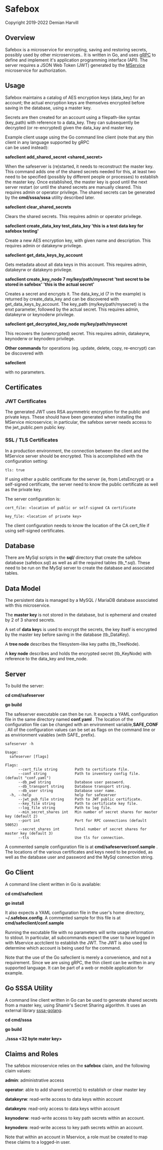 # Safebox

Copyright 2019-2022 Demian Harvill

## Overview

Safebox is a microservice for encrypting, saving and restoring secrets, possibly used by other microservices..
It is written in Go, and uses [gRPC](https://grpc.io) to define and implement it's application programming interface (API).
The server requires a JSON Web Token (JWT) generated by the [MService](https://github.com/gaterace/mservice) microservice
for authorization.

## Usage

Safebox maintains a catalog of AES encryption keys (data_key) for an account; the actual encryption keys are themselves
encrypted before saving in the database, using a master key.

Secrets are then created for an account using a filepath-like syntax (key_path) with reference to a data_key. They can
subsequently be decrypted (or re-encrypted) given the data_kay and master key.

Example client usage using the Go command line client (note that any thin client in any language supported by gRPC                                                                                                                                                             
can be used instead):

**safeclient add_shared_secret <shared_secret>**

When the safeserver is (re)started, it needs to reconstruct the master key. This command adds one of the shared  secrets
needed for this, at least two need to be specified (possibly by different people or processes) to establish
the master key. Once established, the master key is good until the next server restart (or until the shared secrets are
manually cleared. This requires admin or operator privilege.
The shared secrets can be generated by the **cmd/sssa/sssa** utility described later.

**safeclient clear_shared_secrets**

Clears the shared secrets. This requires admin or operator privilege.

**safeclient create_data_key test_data_key 'this is a test data key for safebox testing'**

Create a new AES encryption key, with given name and description. This requires admin or
datakeyrw privilege.

**safeclient get_data_keys_by_account**

Gets metadata about all data keys in this account. This requires admin, datakeyrw or datakeyro privilege.

**safeclient create_key_node 7 my/key/path/mysecret 'test secret to be stored in safebox' 'this is the actual secret'**

Creates a secret and encrypts it. The data_key_id (7 in the example) is returned by create_data_key and can be
discovered with get_data_keys_by_account. The key_path (my/key/path/mysecret) is the enxt parameter, followed
by the actual secret. This requires admin, datakeyrw or keynoderw privilege.

**safeclient get_decrypted_key_node my/key/path/mysecret**

This recovers the (unencrypted) secret. This requires admin, datakeyrw, keynoderw or keynodero privilege.

**Other commands** for operations (eg. update, delete, copy, re-encrypt) can be discovered with 

**safeclient**

with no parameters. 


 
## Certificates

### JWT Certificates
The generated JWT uses RSA asymmetric encryption for the public and private keys. These should have been generated
when installing the MService microservice; in particular, the safebox server needs access to the jwt_public.pem public key.

### SSL / TLS Certificates

In a production environment, the connection between the client and the MService server should be encrypted. This is
accomplished with the configuration setting:

    tls: true

If using either a public certificate for the server (ie, from LetsEncrypt) or a self-signed certificate,  the server need to know the public certificate as
well as the private key. 

The server configuration is:

    cert_file: <location of public or self-signed CA certificate

    key_file: <location of private key>

The client configuration needs to know the location of the CA cert_file if using self-signed certificates.

## Database

There are MySql scripts in the **sql/** directory that create the safebox database (safebox.sql) as well as all
the required tables (tb_*.sql).  These need to be run on the MySql server to create the database and associated tables.

## Data Model

The persistent data is managed by a MySQL / MariaDB database associated with this microservice.

The **master key** is not stored in the database, but is ephemeral and created by 2 of 3 shared secrets.

A set of **data key**s is used to encrypt the secrets, the key itself is encrypted by the master key before
saving in the database (tb_DataKey).

A **tree node** describes the filesystem-like key paths (tb_TreeNode).

A **key node** describes and holds the encrypted secret (tb_KeyNode) with reference to the data_key and tree_node.


## Server

To build the server:

**cd cmd/safeserver**
  
**go build**

The safeserver executable can then be run.  It expects a YAML configuration file in the same directory named **conf.yaml** .  The location
of the configuration file can be changed with an environment variable,**SAFE_CONF** . All of the configuration values
can be set as flags on the command line or as envirionment vaiables (with SAFE_ prefix).

```
safeserver -h

Usage:
  safeserver [flags]

Flags:
      --cert_file string        Path to certificate file.
      --conf string             Path to inventory config file. (default "conf.yaml")
      --db_pwd string           Database user password.
      --db_transport string     Database transport string.
      --db_user string          Database user name.
  -h, --help                    help for safeserver
      --jwt_pub_file string     Path to JWT public certificate.
      --key_file string         Path to certificate key file.
      --log_file string         Path to log file.
      --min_secret_shares int   Min number of secret shares for master key (default 2)
      --port int                Port for RPC connections (default 50052)
      --secret_shares int       Total number of secret shares for master key (default 3)
      --tls                     Use tls for connection.
```

A commented sample configuration file is at **cmd/safeserver/conf.sample** . The locations of the various certificates and 
keys need to be provided, as well as the database user and password and the MySql connection string.

## Go Client

A command line client written in Go is available:

**cd cmd/safeclient**

**go install** 
    
It also expects a YAML configuration file in the user's home directory, **~/.safebox.config**. A commented sample for this
file is at **cmd/safeclient/conf.sample**

Running the excutable file with no parameters will write usage information to stdout.  In particular, all subcommands expect
the user to have logged in with Mservice acctclient to establish the JWT. The JWT is also used to determine which
account is being used for the command.

Note that the use of the Go safeclient is merely a convenience, and not a requirement. Since we are using gRPC, the thin client
can be written in any supported language.  It can be part of a web or mobile application for example.

## Go SSSA Utility

A command line client written in Go can be used to generate shared secrets from a master key, using Shamir's Secret Sharing
algorithm. It uses an external library [sssa-golang](https://github.com/SSSaaS/sssa-golang).

**cd cmd/sssa**

**go build**

**./sssa <32 byte mater key>**


## Claims and Roles ##

The safebox microservice relies on the **safebox** claim, and the following claim values:

**admin**: administrative access

**operator**: able to add shared secret(s) to establish or clear master key 

**datakeyrw**: read-write access to data keys within account

**datakeyro**: read-only access to data keys within account

**keynoderw**: read-write access to key path secrets within an account.

**keynodero**: read-write access to key path secrets within an account.


Note that within an account in Mservice, a role must be created to map these claims to a logged-in user.

















